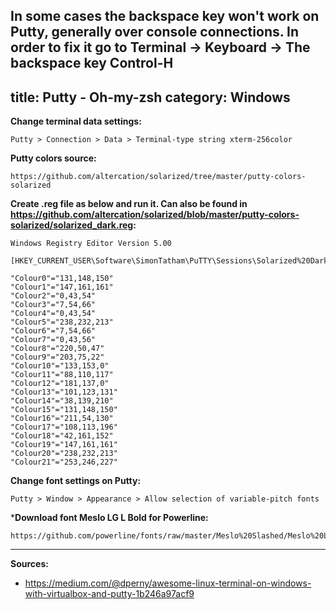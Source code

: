 **In some cases the backspace key won't work on Putty, generally over console connections. In order to fix it go to Terminal -> Keyboard -> The backspace key Control-H**
---
title: Putty - Oh-my-zsh
category: Windows
---

**Change terminal data settings:**
```
Putty > Connection > Data > Terminal-type string xterm-256color
```

**Putty colors source:**
```
https://github.com/altercation/solarized/tree/master/putty-colors-solarized
```

**Create .reg file as below and run it. Can also be found in https://github.com/altercation/solarized/blob/master/putty-colors-solarized/solarized_dark.reg:**
```
Windows Registry Editor Version 5.00

[HKEY_CURRENT_USER\Software\SimonTatham\PuTTY\Sessions\Solarized%20Dark]

"Colour0"="131,148,150"
"Colour1"="147,161,161"
"Colour2"="0,43,54"
"Colour3"="7,54,66"
"Colour4"="0,43,54"
"Colour5"="238,232,213"
"Colour6"="7,54,66"
"Colour7"="0,43,56"
"Colour8"="220,50,47"
"Colour9"="203,75,22"
"Colour10"="133,153,0"
"Colour11"="88,110,117"
"Colour12"="181,137,0"
"Colour13"="101,123,131"
"Colour14"="38,139,210"
"Colour15"="131,148,150"
"Colour16"="211,54,130"
"Colour17"="108,113,196"
"Colour18"="42,161,152"
"Colour19"="147,161,161"
"Colour20"="238,232,213"
"Colour21"="253,246,227"
```

**Change font settings on Putty:**
```
Putty > Window > Appearance > Allow selection of variable-pitch fonts
```

***Download font Meslo LG L Bold for Powerline:**
```
https://github.com/powerline/fonts/raw/master/Meslo%20Slashed/Meslo%20LG%20L%20Bold%20for%20Powerline.ttf
```

***
**Sources:**
* https://medium.com/@dperny/awesome-linux-terminal-on-windows-with-virtualbox-and-putty-1b246a97acf9

